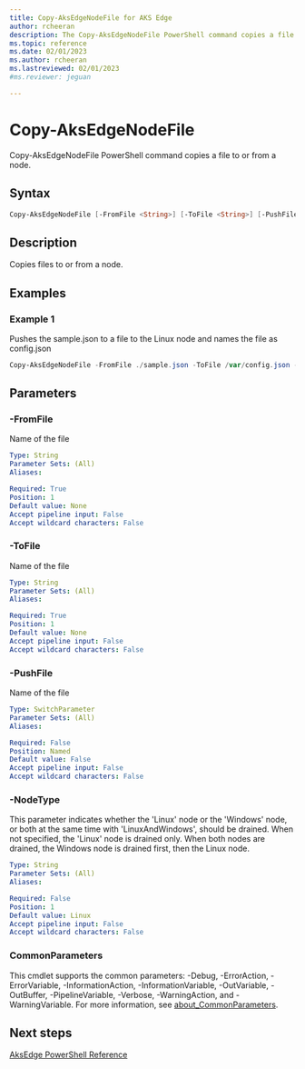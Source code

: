 ```yaml
---
title: Copy-AksEdgeNodeFile for AKS Edge
author: rcheeran
description: The Copy-AksEdgeNodeFile PowerShell command copies a file to or from a node.
ms.topic: reference
ms.date: 02/01/2023
ms.author: rcheeran 
ms.lastreviewed: 02/01/2023
#ms.reviewer: jeguan

---
```


# Copy-AksEdgeNodeFile

Copy-AksEdgeNodeFile PowerShell command copies a file to or from a node.

## Syntax

```powershell
Copy-AksEdgeNodeFile [-FromFile <String>] [-ToFile <String>] [-PushFile][-NodeType] [<CommonParameters>]
```

## Description

Copies files to or from a node. 


## Examples

### Example 1

Pushes the sample.json to a file to the Linux node and names the file as config.json 

```powershell
Copy-AksEdgeNodeFile -FromFile ./sample.json -ToFile /var/config.json -PushFile -NodeType Linux
```


## Parameters

### -FromFile

 Name of the file

```yaml
Type: String
Parameter Sets: (All)
Aliases:

Required: True
Position: 1
Default value: None
Accept pipeline input: False
Accept wildcard characters: False
```

### -ToFile

Name of the file

```yaml
Type: String
Parameter Sets: (All)
Aliases:

Required: True
Position: 1
Default value: None
Accept pipeline input: False
Accept wildcard characters: False
```

### -PushFile

Name of the file

```yaml
Type: SwitchParameter
Parameter Sets: (All)
Aliases:

Required: False
Position: Named
Default value: False
Accept pipeline input: False
Accept wildcard characters: False
```

### -NodeType

This parameter indicates whether the 'Linux' node or the 'Windows' node, or both at the same time with
'LinuxAndWindows', should be drained. When not specified, the 'Linux' node is drained only. When both nodes are drained, the Windows node is drained first, then the Linux node.

```yaml
Type: String
Parameter Sets: (All)
Aliases:

Required: False
Position: 1
Default value: Linux
Accept pipeline input: False
Accept wildcard characters: False
```


### CommonParameters

This cmdlet supports the common parameters: -Debug, -ErrorAction, -ErrorVariable, -InformationAction, -InformationVariable, -OutVariable, -OutBuffer, -PipelineVariable, -Verbose, -WarningAction, and -WarningVariable. For more information, see [about_CommonParameters](https://go.microsoft.com/fwlink/?LinkID=113216).

## Next steps

[AksEdge PowerShell Reference](./index.md)
